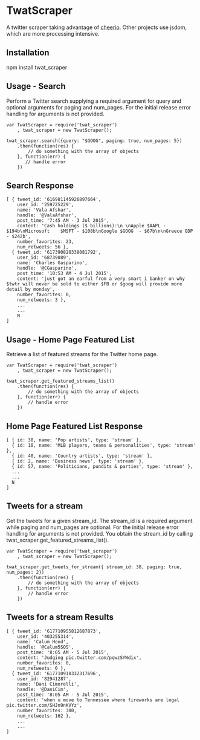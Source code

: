 # TwatScraper

A twitter scraper taking advantage of [cheerio](https://github.com/cheeriojs/cheerio).  Other projects use jsdom, which are more processing intensive.

## Installation
npm install twat_scraper

## Usage - Search

Perform a Twitter search supplying a required argument for query and optional arguments for paging and num_pages.  For the initial release error handling for arguments is not provided.


	var TwatScraper = require('twat_scraper')
	    , twat_scraper = new TwatScraper();
	
	twat_scraper.search({query: "$GOOG", paging: true, num_pages: 5})
    	.then(function(res) {
       		// do something with the array of objects
	    }, function(err) {
    	   // handle error
    	})
    
    	
## Search Response

	[ { tweet_id: '616981145926897664',
    	user_id: '259725229',
	    name: 'Vala Afshar',
    	handle: '@ValaAfshar',
	    post_time: '7:45 AM - 3 Jul 2015',
    	content: 'Cash holdings ($ billions):\n \nApple $AAPL - $194b\nMicrosoft  	$MSFT - $108b\nGoogle $GOOG  - $67b\n\nGreece GDP - $242b',
    	number_favorites: 23,
	    num_retweets: 56 },
	  { tweet_id: '617390820338081792',
    	user_id: '68739089',
	    name: 'Charles Gasparino',
    	handle: '@CGasparino',
	    post_time: '10:53 AM - 4 Jul 2015',
    	content: 'just got an earful from a very smart i banker on why $twtr will never be sold to either $FB or $goog will provide more detail by monday',
	    number_favorites: 0,
    	num_retweets: 3 },    	
    	...
    	...
    	N
    ]	
    
## Usage - Home Page Featured List

Retrieve a list of featured streams for the Twitter home page.


	var TwatScraper = require('twat_scraper')
    	, twat_scraper = new TwatScraper();
    
	twat_scraper.get_featured_streams_list()
    	.then(function(res) {
        	// do something with the array of objects
	    }, function(err) {
        	// handle error
    	})

## Home Page Featured List Response

	[ { id: 38, name: 'Pop artists', type: 'stream' },
	  { id: 10, name: 'MLB players, teams & personalities', type: 'stream' },
	  { id: 40, name: 'Country artists', type: 'stream' },
	  { id: 2, name: 'Business news', type: 'stream' },
	  { id: 57, name: 'Politicians, pundits & parties', type: 'stream' },
	  ...
	  ...
	  N
	]      	
    

## Tweets for a stream

Get the tweets for a given stream_id.  The stream_id is a required argument while paging and num_pages are optional.  For the initial release error handling for arguments is not provided.  You obtain the stream_id by calling twat_scraper.get_featured_streams_list().


	var TwatScraper = require('twat_scraper')
    	, twat_scraper = new TwatScraper();
    	
	twat_scraper.get_tweets_for_stream({ stream_id: 38, paging: true, num_pages: 2})
		.then(function(res) {
        	// do something with the array of objects
	    }, function(err) {
        	// handle error
    	})

## Tweets for a stream Results
	[ { tweet_id: '617710955812687873',
    	user_id: '403255314',
	    name: 'Calum Hood',
    	handle: '@Calum5SOS',
	    post_time: '8:05 AM - 5 Jul 2015',
    	content: 'Judging pic.twitter.com/pqwzSYWdix',
	    number_favorites: 0,
    	num_retweets: 0 },
	  { tweet_id: '617710918332317696',
    	user_id: '82941287',
	    name: 'Dani Cimorelli',
    	handle: '@DaniCim',
	    post_time: '8:05 AM - 5 Jul 2015',
    	content: 'when u move to Tennessee where fireworks are legal 	pic.twitter.com/SHJn9nKVYz',
	    number_favorites: 300,
    	num_retweets: 162 },
    	...
    	...
    ]
